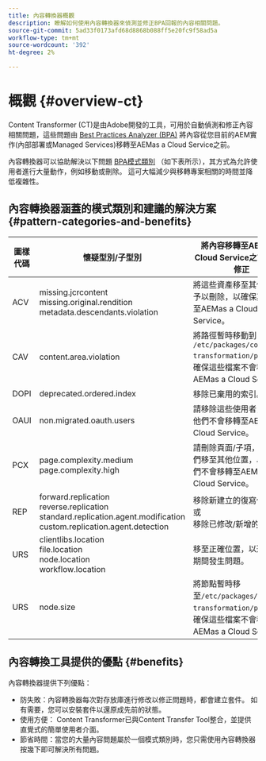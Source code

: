 ```yaml
---
title: 內容轉換器概觀
description: 瞭解如何使用內容轉換器來偵測並修正BPA回報的內容相關問題。
source-git-commit: 5ad33f0173afd68d8868b088ff5e20fc9f58ad5a
workflow-type: tm+mt
source-wordcount: '392'
ht-degree: 2%

---
```


# 概觀 {#overview-ct}

Content Transformer (CT)是由Adobe開發的工具，可用於自動偵測和修正內容相關問題，這些問題由 [Best Practices Analyzer (BPA)](/help/journey-migration/best-practices-analyzer/overview-best-practices-analyzer.md) 將內容從您目前的AEM實作(內部部署或Managed Services)移轉至AEMas a Cloud Service之前。

內容轉換器可以協助解決以下問題 [BPA模式類別](https://experienceleague.adobe.com/docs/experience-manager-pattern-detection/table-of-contents/aso.html) （如下表所示），其方式為允許使用者進行大量動作，例如移動或刪除。 這可大幅減少與移轉專案相關的時間並降低複雜性。

## 內容轉換器涵蓋的模式類別和建議的解決方案 {#pattern-categories-and-benefits}

| 圖樣代碼 | 懷疑型別/子型別 | 將內容移轉至AEMas a Cloud Service之前的潛在修正 |
|--------------|--------------------------------------------------------------------------------------------------------------------|------------------------------------------------------------------------------------------------------------------------------------|
| ACV | missing.jcrcontent <br> missing.original.rendition <br> metadata.descendants.violation | 將這些資產移至其他位置或予以刪除，以確保其未移轉至AEMas a Cloud Service。 |
| CAV | content.area.violation | 將路徑暫時移動到 `/etc/packages/content-transformation/paths` 以確保這些檔案不會移轉至AEMas a Cloud Service。 |
| DOPI | deprecated.ordered.index | 移除已棄用的索引。 |
| OAUI | non.migrated.oauth.users | 請移除這些使用者，以確保他們不會移轉至AEMas a Cloud Service。 |
| PCX | page.complexity.medium <br> page.complexity.high | 請刪除頁面/子項，或將它們移至其他位置，以確保它們不會移轉至AEMas a Cloud Service。 |
| REP | forward.replication <br> reverse.replication <br> standard.replication.agent.modification <br> custom.replication.agent.detection | 移除新建立的復寫代理。 <br> 或 <br> 移除已修改/新增的屬性。 |
| URS | clientlibs.location <br> file.location <br> node.location <br> workflow.location | 移至正確位置，以避免移轉期間發生問題。 |
| URS | node.size | 將節點暫時移至`/etc/packages/content-transformation/paths` 以確保這些檔案不會移轉至AEMas a Cloud Service。 |

## 內容轉換工具提供的優點 {#benefits}

內容轉換器提供下列優點：

* 防失敗：內容轉換器每次對存放庫進行修改以修正問題時，都會建立套件。 如有需要，您可以安裝套件以還原成先前的狀態。
* 使用方便： Content Transformer已與Content Transfer Tool整合，並提供直覺式的簡單使用者介面。
* 節省時間：當您的大量內容問題屬於一個模式類別時，您只需使用內容轉換器按幾下即可解決所有問題。
